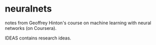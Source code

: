 neuralnets
==========

notes from Geoffrey Hinton's course on machine learning with neural networks (on Coursera).


IDEAS contains research ideas.
